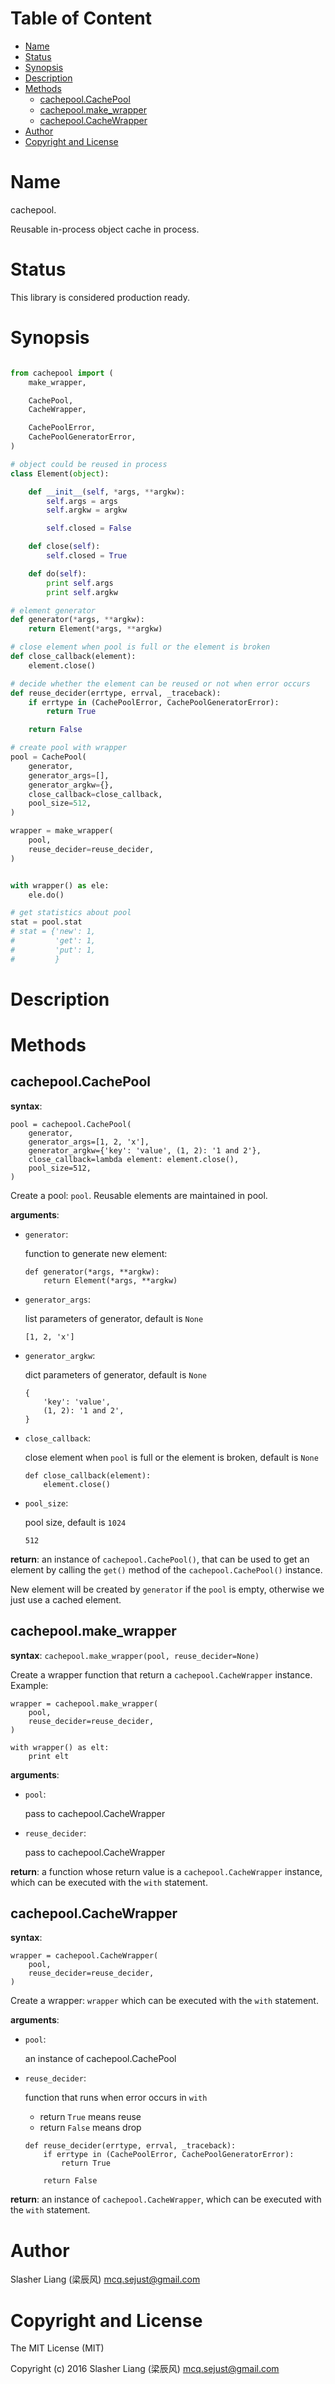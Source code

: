 <!-- START doctoc generated TOC please keep comment here to allow auto update -->
<!-- DON'T EDIT THIS SECTION, INSTEAD RE-RUN doctoc TO UPDATE -->
#   Table of Content

- [Name](#name)
- [Status](#status)
- [Synopsis](#synopsis)
- [Description](#description)
- [Methods](#methods)
  - [cachepool.CachePool](#cachepoolcachepool)
  - [cachepool.make_wrapper](#cachepoolmake_wrapper)
  - [cachepool.CacheWrapper](#cachepoolcachewrapper)
- [Author](#author)
- [Copyright and License](#copyright-and-license)

<!-- END doctoc generated TOC please keep comment here to allow auto update -->


# Name

cachepool.

Reusable in-process object cache in process.

#   Status

This library is considered production ready.

#   Synopsis

```python

from cachepool import (
    make_wrapper,

    CachePool,
    CacheWrapper,

    CachePoolError,
    CachePoolGeneratorError,
)

# object could be reused in process
class Element(object):

    def __init__(self, *args, **argkw):
        self.args = args
        self.argkw = argkw

        self.closed = False

    def close(self):
        self.closed = True

    def do(self):
        print self.args
        print self.argkw

# element generator
def generator(*args, **argkw):
    return Element(*args, **argkw)

# close element when pool is full or the element is broken
def close_callback(element):
    element.close()

# decide whether the element can be reused or not when error occurs
def reuse_decider(errtype, errval, _traceback):
    if errtype in (CachePoolError, CachePoolGeneratorError):
        return True

    return False

# create pool with wrapper
pool = CachePool(
    generator,
    generator_args=[],
    generator_argkw={},
    close_callback=close_callback,
    pool_size=512,
)

wrapper = make_wrapper(
    pool,
    reuse_decider=reuse_decider,
)


with wrapper() as ele:
    ele.do()

# get statistics about pool
stat = pool.stat
# stat = {'new': 1,
#         'get': 1,
#         'put': 1,
#         }
```

#   Description

#   Methods

##  cachepool.CachePool

**syntax**:
```
pool = cachepool.CachePool(
    generator,
    generator_args=[1, 2, 'x'],
    generator_argkw={'key': 'value', (1, 2): '1 and 2'},
    close_callback=lambda element: element.close(),
    pool_size=512,
)
```

Create a pool: `pool`.
Reusable elements are maintained in pool.

**arguments**:

-   `generator`:

    function to generate new element:

    ```
    def generator(*args, **argkw):
        return Element(*args, **argkw)
    ```

-   `generator_args`:

    list parameters of generator, default is `None`

    ```
    [1, 2, 'x']
    ```

-   `generator_argkw`:

    dict parameters of generator, default is `None`

    ```
    {
        'key': 'value',
        (1, 2): '1 and 2',
    }
    ```

-   `close_callback`:

    close element when `pool` is full or the element is broken, default is `None`

    ```
    def close_callback(element):
        element.close()
    ```

-   `pool_size`:

    pool size, default is `1024`

    ```
    512
    ```

**return**:
an instance of `cachepool.CachePool()`, that can be used to get an element
by calling the `get()` method of the `cachepool.CachePool()` instance.

New element will be created by `generator` if the `pool` is empty,
otherwise we just use a cached element.

##  cachepool.make_wrapper

**syntax**:
`cachepool.make_wrapper(pool, reuse_decider=None)`

Create a wrapper function that return a `cachepool.CacheWrapper` instance.
Example:

```
wrapper = cachepool.make_wrapper(
    pool,
    reuse_decider=reuse_decider,
)

with wrapper() as elt:
    print elt
```

**arguments**:

-   `pool`:

    pass to cachepool.CacheWrapper

-   `reuse_decider`:

    pass to cachepool.CacheWrapper

**return**:
a function whose return value is a `cachepool.CacheWrapper` instance, which
can be executed with the `with` statement.

##  cachepool.CacheWrapper

**syntax**:
```
wrapper = cachepool.CacheWrapper(
    pool,
    reuse_decider=reuse_decider,
)
```

Create a wrapper: `wrapper` which can be executed with the `with` statement.

**arguments**:

-   `pool`:

    an instance of cachepool.CachePool

-   `reuse_decider`:

    function that runs when error occurs in `with`
    -   return `True` means reuse
    -   return `False` means drop

    ```
    def reuse_decider(errtype, errval, _traceback):
        if errtype in (CachePoolError, CachePoolGeneratorError):
            return True

        return False
    ```

**return**:
an instance of `cachepool.CacheWrapper`, which can be executed with the `with`
statement.


#   Author

Slasher Liang (梁辰风) <mcq.sejust@gmail.com>

#   Copyright and License

The MIT License (MIT)

Copyright (c) 2016 Slasher Liang (梁辰风) <mcq.sejust@gmail.com>
